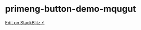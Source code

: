 # primeng-button-demo-mqugut

[Edit on StackBlitz ⚡️](https://stackblitz.com/edit/primeng-button-demo-mqugut)